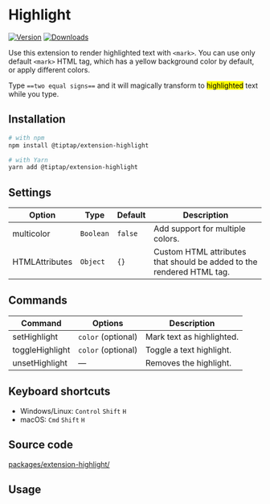 # Highlight
[![Version](https://img.shields.io/npm/v/@tiptap/extension-highlight.svg?label=version)](https://www.npmjs.com/package/@tiptap/extension-highlight)
[![Downloads](https://img.shields.io/npm/dm/@tiptap/extension-highlight.svg)](https://npmcharts.com/compare/@tiptap/extension-highlight?minimal=true)

Use this extension to render highlighted text with `<mark>`. You can use only default `<mark>` HTML tag, which has a yellow background color by default, or apply different colors.

Type `==two equal signs==` and it will magically transform to <mark>highlighted</mark> text while you type.

## Installation
```bash
# with npm
npm install @tiptap/extension-highlight

# with Yarn
yarn add @tiptap/extension-highlight
```

## Settings
| Option         | Type      | Default | Description                                                           |
| -------------- | --------- | ------- | --------------------------------------------------------------------- |
| multicolor     | `Boolean` | `false` | Add support for multiple colors.                                      |
| HTMLAttributes | `Object`  | `{}`    | Custom HTML attributes that should be added to the rendered HTML tag. |

## Commands
| Command         | Options            | Description               |
| --------------- | ------------------ | ------------------------- |
| setHighlight    | `color` (optional) | Mark text as highlighted. |
| toggleHighlight | `color` (optional) | Toggle a text highlight.  |
| unsetHighlight  | —                  | Removes the highlight.    |

## Keyboard shortcuts
* Windows/Linux: `Control`&nbsp;`Shift`&nbsp;`H`
* macOS: `Cmd`&nbsp;`Shift`&nbsp;`H`

## Source code
[packages/extension-highlight/](https://github.com/ueberdosis/tiptap/blob/main/packages/extension-highlight/)

## Usage
<demo name="Marks/Highlight" highlight="3-8,48,67" />
